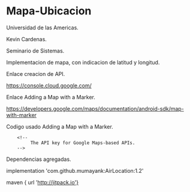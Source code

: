 # Mapa-Ubicacion
 
Universidad de las Americas.

Kevin Cardenas.

Seminario de Sistemas.

Implementacion de mapa, con indicacion de latitud y longitud.

Enlace creacion de API.

https://console.cloud.google.com/

Enlace Adding a Map with a Marker.

https://developers.google.com/maps/documentation/android-sdk/map-with-marker

Codigo usado Adding a Map with a Marker.

<meta-data
    android:name="com.google.android.gms.version"
    android:value="@integer/google_play_services_version" />

        <!--
             The API key for Google Maps-based APIs.
        -->
        
<meta-data
    android:name="com.google.android.geo.API_KEY"
    android:value="@string/maps_api_key" />

            
Dependencias agregadas.

implementation 'com.github.mumayank:AirLocation:1.2'

maven { url 'http://jitpack.io'}

